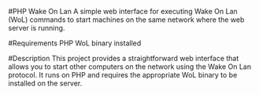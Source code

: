 #PHP Wake On Lan
A simple web interface for executing Wake On Lan (WoL) commands to start machines on the same network where the web server is running.

#Requirements
PHP
WoL binary installed

#Description
This project provides a straightforward web interface that allows you to start other computers on the network using the Wake On Lan protocol. It runs on PHP and requires the appropriate WoL binary to be installed on the server.
